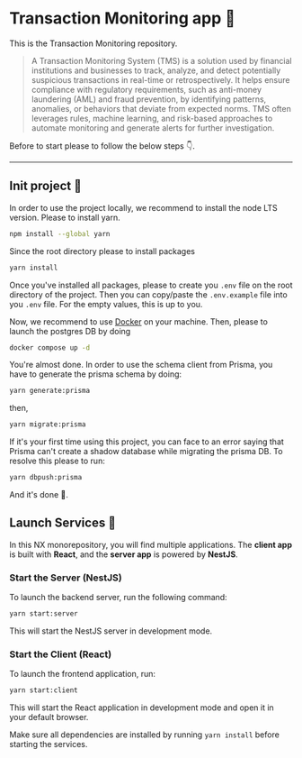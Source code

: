 # Transaction Monitoring app 🚀

This is the Transaction Monitoring repository.

> A Transaction Monitoring System (TMS) is a solution used by financial institutions and businesses to track, analyze, and detect potentially suspicious transactions in real-time or retrospectively. It helps ensure compliance with regulatory requirements, such as anti-money laundering (AML) and fraud prevention, by identifying patterns, anomalies, or behaviors that deviate from expected norms. TMS often leverages rules, machine learning, and risk-based approaches to automate monitoring and generate alerts for further investigation.

Before to start please to follow the below steps 👇.

---

## Init project 🔩

In order to use the project locally, we recommend to install the node LTS version.
Please to install yarn.

```sh
npm install --global yarn
```

Since the root directory please to install packages

```sh
yarn install
```

Once you've installed all packages, please to create you `.env` file on the root directory of the project. Then you can copy/paste the `.env.example` file into you `.env` file.
For the empty values, this is up to you.

Now, we recommend to use [Docker](https://www.docker.com/products/docker-desktop/) on your machine.
Then, please to launch the postgres DB by doing

```sh
docker compose up -d
```

You're almost done. In order to use the schema client from Prisma, you have to generate the prisma schema by doing:

```sh
yarn generate:prisma
```

then,

```sh
yarn migrate:prisma
```

If it's your first time using this project, you can face to an error saying that Prisma can't create a shadow database while migrating the prisma DB.
To resolve this please to run:

```sh
yarn dbpush:prisma
```

And it's done 🎉.

## Launch Services 🏁

In this NX monorepository, you will find multiple applications. The **client app** is built with **React**, and the **server app** is powered by **NestJS**.

### Start the Server (NestJS)

To launch the backend server, run the following command:

```sh
yarn start:server
```

This will start the NestJS server in development mode.

### Start the Client (React)

To launch the frontend application, run:

```sh
yarn start:client
```

This will start the React application in development mode and open it in your default browser.

Make sure all dependencies are installed by running `yarn install` before starting the services.
